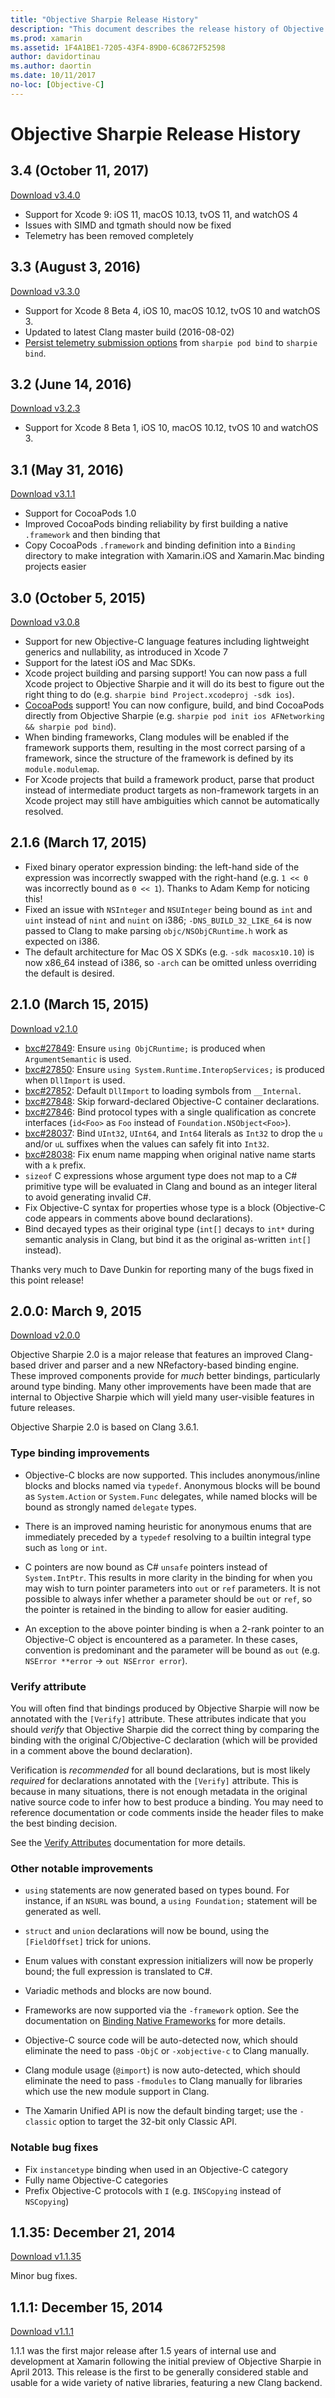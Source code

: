 ```yaml
---
title: "Objective Sharpie Release History"
description: "This document describes the release history of Objective Sharpie, the tool used to automate the creation of C# bindings to Objective-C code."
ms.prod: xamarin
ms.assetid: 1F4A1BE1-7205-43F4-89D0-6C8672F52598
author: davidortinau
ms.author: daortin
ms.date: 10/11/2017
no-loc: [Objective-C]
---
```


# Objective Sharpie Release History

## 3.4 (October 11, 2017)

[Download v3.4.0](https://dl.xamarin.com/objective-sharpie/ObjectiveSharpie-3.4.0.pkg)

* Support for Xcode 9: iOS 11, macOS 10.13, tvOS 11, and watchOS 4
* Issues with SIMD and tgmath should now be fixed
* Telemetry has been removed completely

## 3.3 (August 3, 2016)

[Download v3.3.0](https://dl.xamarin.com/objective-sharpie/ObjectiveSharpie-3.3.0.pkg)

* Support for Xcode 8 Beta 4, iOS 10, macOS 10.12, tvOS 10 and watchOS 3.
* Updated to latest Clang master build (2016-08-02)
* [Persist telemetry submission options](https://twitter.com/Symbiatch/status/760373403878559744) from `sharpie pod bind` to `sharpie bind`.

## 3.2 (June 14, 2016)

[Download v3.2.3](https://dl.xamarin.com/objective-sharpie/ObjectiveSharpie-3.2.3.pkg)

* Support for Xcode 8 Beta 1, iOS 10, macOS 10.12, tvOS 10 and watchOS 3.

## 3.1 (May 31, 2016)

[Download v3.1.1](https://dl.xamarin.com/objective-sharpie/ObjectiveSharpie-3.1.1.pkg)

* Support for CocoaPods 1.0
* Improved CocoaPods binding reliability by first building a native `.framework` and then binding that
* Copy CocoaPods `.framework` and binding definition into a `Binding` directory to make integration with Xamarin.iOS and Xamarin.Mac binding projects easier

## 3.0 (October 5, 2015)

[Download v3.0.8](https://dl.xamarin.com/objective-sharpie/ObjectiveSharpie-3.0.8.pkg)

* Support for new Objective-C language features including lightweight generics and nullability, as introduced in Xcode 7
* Support for the latest iOS and Mac SDKs.
* Xcode project building and parsing support! You can now pass a full Xcode project to Objective Sharpie and it will do its best to figure out the right thing to do (e.g. `sharpie bind Project.xcodeproj -sdk ios`).
* [CocoaPods](https://cocoapods.org) support! You can now configure, build, and bind CocoaPods directly from Objective Sharpie (e.g. `sharpie pod init ios AFNetworking && sharpie pod bind`).
* When binding frameworks, Clang modules will be enabled if the framework supports them, resulting in the most correct parsing of a framework, since the structure of the framework is defined by its `module.modulemap`.
* For Xcode projects that build a framework product, parse that product instead of intermediate product targets as non-framework targets in an Xcode project may still have ambiguities which cannot be automatically resolved.

## 2.1.6 (March 17, 2015)

* Fixed binary operator expression binding: the left-hand side of the expression was incorrectly swapped with the right-hand (e.g. `1 << 0` was incorrectly bound as `0 << 1`). Thanks to Adam Kemp for noticing this!
* Fixed an issue with `NSInteger` and `NSUInteger` being bound as `int` and `uint` instead of `nint` and `nuint` on i386; `-DNS_BUILD_32_LIKE_64` is now passed to Clang to make parsing `objc/NSObjCRuntime.h` work as expected on i386.
* The default architecture for Mac OS X SDKs (e.g. `-sdk macosx10.10`) is now x86_64 instead of i386, so `-arch` can be omitted unless overriding the default is desired.

## 2.1.0 (March 15, 2015)

[Download v2.1.0](https://dl.xamarin.com/objective-sharpie/ObjectiveSharpie-2.1.0.pkg)

* [bxc#27849](https://bugzilla.xamarin.com/84/849/bug.html): Ensure `using ObjCRuntime;` is produced when `ArgumentSemantic` is used.
* [bxc#27850](https://bugzilla.xamarin.com/85/850/bug.html): Ensure `using System.Runtime.InteropServices;` is produced when `DllImport` is used.
* [bxc#27852](https://bugzilla.xamarin.com/85/852/bug.html): Default `DllImport` to loading symbols from `__Internal`.
* [bxc#27848](https://bugzilla.xamarin.com/84/848/bug.html): Skip forward-declared Objective-C container declarations.
* [bxc#27846](https://bugzilla.xamarin.com/84/846/bug.html): Bind protocol types with a single qualification as concrete interfaces (`id<Foo>` as `Foo` instead of `Foundation.NSObject<Foo>`).
* [bxc#28037](https://bugzilla.xamarin.com/37/37/bug.html): Bind `UInt32`, `UInt64`, and `Int64` literals as `Int32` to drop the `u` and/or `uL` suffixes when the values can safely fit into `Int32`.
* [bxc#28038](https://bugzilla.xamarin.com/38/38/bug.html): Fix enum name mapping when original native name starts with a `k` prefix.
* `sizeof` C expressions whose argument type does not map to a C# primitive type will be evaluated in Clang and bound as an integer literal to avoid generating invalid C#.
* Fix Objective-C syntax for properties whose type is a block (Objective-C code appears in comments above bound declarations).
* Bind decayed types as their original type (`int[]` decays to `int*` during semantic analysis in Clang, but bind it as the original as-written `int[]` instead).

Thanks very much to Dave Dunkin for reporting many of the bugs fixed in this point release!

## 2.0.0: March 9, 2015

[Download v2.0.0](https://dl.xamarin.com/objective-sharpie/ObjectiveSharpie-2.0.0.pkg)

Objective Sharpie 2.0 is a major release that features an improved Clang-based driver and parser and a new NRefactory-based binding engine. These improved components provide for _much_ better bindings, particularly around type binding. Many other improvements have been made that are internal to Objective Sharpie which will yield many user-visible features in future releases.

Objective Sharpie 2.0 is based on Clang 3.6.1.

### Type binding improvements

* Objective-C blocks are now supported. This includes anonymous/inline blocks and blocks named via `typedef`. Anonymous blocks will be bound as `System.Action` or `System.Func` delegates, while named blocks will be bound as strongly named `delegate` types.

* There is an improved naming heuristic for anonymous enums that are immediately preceded by a `typedef` resolving to a builtin integral type such as `long` or `int`.

* C pointers are now bound as C# `unsafe` pointers instead of `System.IntPtr`. This results in more clarity in the binding for when you may wish to turn pointer parameters into `out` or `ref` parameters. It is not possible to always infer whether a parameter should be `out` or `ref`, so the pointer is retained in the binding to allow for easier auditing.

* An exception to the above pointer binding is when a 2-rank pointer to an Objective-C object is encountered as a parameter. In these cases, convention is predominant and the parameter will be bound as `out` (e.g. `NSError **error` → `out NSError error`).

### Verify attribute

You will often find that bindings produced by Objective Sharpie will now be annotated with the `[Verify]` attribute. These attributes indicate that you should _verify_ that Objective Sharpie did the correct thing by comparing the binding with the original C/Objective-C declaration (which will be provided in a comment above the bound declaration).

Verification is _recommended_ for all bound declarations, but is most likely _required_ for declarations annotated with the `[Verify]` attribute. This is because in many situations, there is not enough metadata in the original native source code to infer how to best produce a binding. You may need to reference documentation or code comments inside the header files to make the best binding decision.

See the [Verify Attributes](~/cross-platform/macios/binding/objective-sharpie/platform/verify.md) documentation for more details.

### Other notable improvements

* `using` statements are now generated based on types bound. For instance, if an `NSURL` was bound, a `using Foundation;` statement will be generated as well.

* `struct` and `union` declarations will now be bound, using the `[FieldOffset]` trick for unions.

* Enum values with constant expression initializers will now be properly bound; the full expression is translated to C#.

* Variadic methods and blocks are now bound.

* Frameworks are now supported via the `-framework` option. See the documentation on [Binding Native Frameworks](~/cross-platform/macios/binding/objective-sharpie/index.md) for more details.

* Objective-C source code will be auto-detected now, which should eliminate the need to pass `-ObjC` or `-xobjective-c` to Clang manually.

* Clang module usage (`@import`) is now auto-detected, which should eliminate the need to pass `-fmodules` to Clang manually for libraries which use the new module support in Clang.

* The Xamarin Unified API is now the default binding target; use the `-classic` option to target the 32-bit only Classic API.

### Notable bug fixes

* Fix `instancetype` binding when used in an Objective-C category
* Fully name Objective-C categories
* Prefix Objective-C protocols with `I` (e.g. `INSCopying` instead of `NSCopying`)

## 1.1.35: December 21, 2014

[Download v1.1.35](https://dl.xamarin.com/objective-sharpie/ObjectiveSharpie-1.1.35.pkg)

Minor bug fixes.

## 1.1.1: December 15, 2014

[Download v1.1.1](https://dl.xamarin.com/objective-sharpie/ObjectiveSharpie-1.1.1.pkg)

1.1.1 was the first major release after 1.5 years of internal use and development at Xamarin following the initial preview of Objective Sharpie in April 2013. This release is the first to be generally considered stable and usable for a wide variety of native libraries, featuring a new Clang backend.
